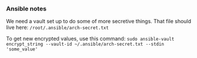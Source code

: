 ### Ansible notes

We need a vault set up to do some of more secretive things. That file should live here:
`/root/.ansible/arch-secret.txt`

To get new encrypted values, use this command:
`sudo ansible-vault encrypt_string --vault-id ~/.ansible/arch-secret.txt --stdin 'some_value'`
